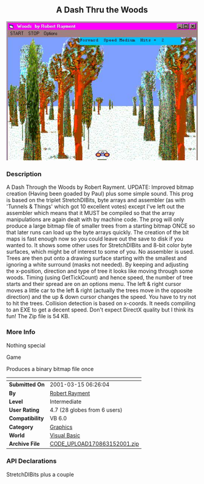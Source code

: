 ﻿<div align="center">

## A Dash Thru the Woods

<img src="PIC20013371753782.jpg">
</div>

### Description

A Dash Through the Woods by Robert Rayment.  UPDATE: Improved bitmap creation (Having been goaded by Paul) plus some simple sound. This prog is based on the triplet StretchDIBits, byte arrays and assembler (as with 'Tunnels & Things' which got 10 excellent votes) except I've left out the assembler which means that it MUST be compiled so that the array manipulations are again dealt with by machine code. The prog will only produce a large bitmap file of smaller trees from a starting bitmap ONCE so that later runs can load up the byte arrays quickly. The creation of the bit maps is fast enough now so you could leave out the save to disk if you wanted to. It shows some other uses for StretchDIBits and 8-bit color byte surfaces, which might be of interest to some of you. No assembler is used.  Trees are then put onto a drawing surface starting with the smallest and ignoring a white surround (masks not needed). By keeping and adjusting the x-position, direction and type of tree it looks like moving through some woods. Timing (using GetTickCount) and hence speed, the number of tree starts and their spread are on an options menu. The left & right cursor moves a little car to the left & right (actually the trees move in the opposite direction) and the up & down cursor changes the speed. You have to try not to hit the trees. Collision detection is based on x-coords. It needs compiling to an EXE to get a decent speed. Don't expect DirectX quality but I think its fun! The Zip file is 54 KB.
 
### More Info
 
Nothing special

Game

Produces a binary bitmap file once


<span>             |<span>
---                |---
**Submitted On**   |2001-03-15 06:26:04
**By**             |[Robert Rayment](https://github.com/Planet-Source-Code/PSCIndex/blob/master/ByAuthor/robert-rayment.md)
**Level**          |Intermediate
**User Rating**    |4.7 (28 globes from 6 users)
**Compatibility**  |VB 6\.0
**Category**       |[Graphics](https://github.com/Planet-Source-Code/PSCIndex/blob/master/ByCategory/graphics__1-46.md)
**World**          |[Visual Basic](https://github.com/Planet-Source-Code/PSCIndex/blob/master/ByWorld/visual-basic.md)
**Archive File**   |[CODE\_UPLOAD170863152001\.zip](https://github.com/Planet-Source-Code/robert-rayment-a-dash-thru-the-woods__1-21486/archive/master.zip)

### API Declarations

StretchDIBits plus a couple





